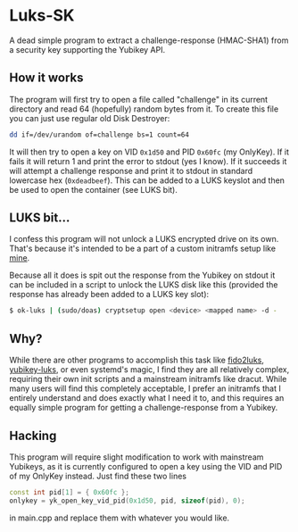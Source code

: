 # Luks-SK
A dead simple program to extract a challenge-response (HMAC-SHA1) from a security key supporting the Yubikey API.

## How it works
The program will first try to open a file called "challenge" in its current directory and read 64 (hopefully) random bytes from it. To create this file you can just use regular old Disk Destroyer:
```zsh
dd if=/dev/urandom of=challenge bs=1 count=64
```
It will then try to open a key on VID ```0x1d50``` and PID ```0x60fc``` (my OnlyKey). If it fails it will return 1 and print the error to stdout (yes I know). If it succeeds it will attempt a challenge response and print it to stdout in standard lowercase hex (```0xdeadbeef```). This can be added to a LUKS keyslot and then be used to open the container (see LUKS bit).

## LUKS bit...
I confess this program will not unlock a LUKS encrypted drive on its own. That's because it's intended to be a part of a custom initramfs setup like [mine](https://github.com/trippasnippa-420/Custom-Initramfs).

Because all it does is spit out the response from the Yubikey on stdout it can be included in a script to unlock the LUKS disk like this (provided the response has already been added to a LUKS key slot):
```zsh
$ ok-luks | (sudo/doas) cryptsetup open <device> <mapped name> -d -
```

## Why?
While there are other programs to accomplish this task like [fido2luks](https://github.com/shimunn/fido2luks), [yubikey-luks](https://github.com/cornelinux/yubikey-luks), or even systemd's magic, I find they are all relatively complex, requiring their own init scripts and a mainstream initramfs like dracut. While many users will find this completely acceptable, I prefer an initramfs that I entirely understand and does exactly what I need it to, and this requires an equally simple program for getting a challenge-response from a Yubikey.

## Hacking
This program will require slight modification to work with mainstream Yubikeys, as it is currently configured to open a key using the VID and PID of my OnlyKey instead. Just find these two lines
```c++
const int pid[1] = { 0x60fc };
onlykey = yk_open_key_vid_pid(0x1d50, pid, sizeof(pid), 0);
```
in main.cpp and replace them with whatever you would like.
